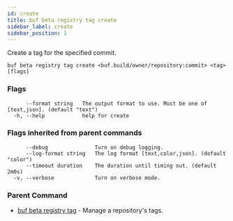 ```yaml
---
id: create
title: buf beta registry tag create
sidebar_label: create
sidebar_position: 1
---
```

Create a tag for the specified commit.

```
buf beta registry tag create <buf.build/owner/repository:commit> <tag> [flags]
```

### Flags

```
      --format string   The output format to use. Must be one of [text,json]. (default "text")
  -h, --help            help for create
```

### Flags inherited from parent commands

```
      --debug               Turn on debug logging.
      --log-format string   The log format [text,color,json]. (default "color")
      --timeout duration    The duration until timing out. (default 2m0s)
  -v, --verbose             Turn on verbose mode.
```

### Parent Command

* [buf beta registry tag](index)	 - Manage a repository's tags.
